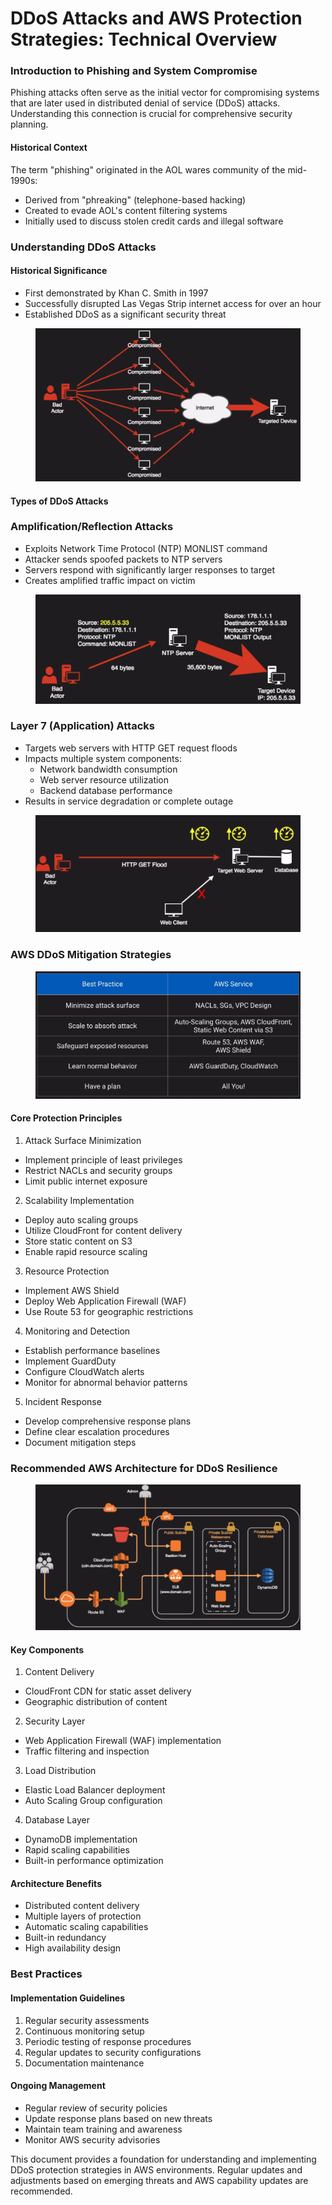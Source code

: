 # DDoS Attacks and AWS Protection Strategies: Technical Overview

### Introduction to Phishing and System Compromise

Phishing attacks often serve as the initial vector for compromising systems that are later used in distributed denial of service (DDoS) attacks. Understanding this connection is crucial for comprehensive security planning.

#### Historical Context

The term "phishing" originated in the AOL wares community of the mid-1990s:

* Derived from "phreaking" (telephone-based hacking)
* Created to evade AOL's content filtering systems
* Initially used to discuss stolen credit cards and illegal software

### Understanding DDoS Attacks

#### Historical Significance

* First demonstrated by Khan C. Smith in 1997
* Successfully disrupted Las Vegas Strip internet access for over an hour
* Established DDoS as a significant security threat

<figure><img src="../../../../.gitbook/assets/image (7) (1).png" alt=""><figcaption></figcaption></figure>

#### Types of DDoS Attacks

### Amplification/Reflection Attacks

* Exploits Network Time Protocol (NTP) MONLIST command
* Attacker sends spoofed packets to NTP servers
* Servers respond with significantly larger responses to target
* Creates amplified traffic impact on victim

<figure><img src="../../../../.gitbook/assets/image (6) (1).png" alt=""><figcaption></figcaption></figure>

### Layer 7 (Application) Attacks

* Targets web servers with HTTP GET request floods
* Impacts multiple system components:
  * Network bandwidth consumption
  * Web server resource utilization
  * Backend database performance
* Results in service degradation or complete outage

<figure><img src="../../../../.gitbook/assets/image (8) (1).png" alt=""><figcaption></figcaption></figure>

### AWS DDoS Mitigation Strategies

<figure><img src="../../../../.gitbook/assets/image (9) (1).png" alt=""><figcaption></figcaption></figure>

#### Core Protection Principles

1. Attack Surface Minimization

* Implement principle of least privileges
* Restrict NACLs and security groups
* Limit public internet exposure

2. Scalability Implementation

* Deploy auto scaling groups
* Utilize CloudFront for content delivery
* Store static content on S3
* Enable rapid resource scaling

3. Resource Protection

* Implement AWS Shield
* Deploy Web Application Firewall (WAF)
* Use Route 53 for geographic restrictions

4. Monitoring and Detection

* Establish performance baselines
* Implement GuardDuty
* Configure CloudWatch alerts
* Monitor for abnormal behavior patterns

5. Incident Response

* Develop comprehensive response plans
* Define clear escalation procedures
* Document mitigation steps

### Recommended AWS Architecture for DDoS Resilience

<figure><img src="../../../../.gitbook/assets/image (11) (1).png" alt=""><figcaption></figcaption></figure>

#### Key Components

1. Content Delivery

* CloudFront CDN for static asset delivery
* Geographic distribution of content

2. Security Layer

* Web Application Firewall (WAF) implementation
* Traffic filtering and inspection

3. Load Distribution

* Elastic Load Balancer deployment
* Auto Scaling Group configuration

4. Database Layer

* DynamoDB implementation
* Rapid scaling capabilities
* Built-in performance optimization

#### Architecture Benefits

* Distributed content delivery
* Multiple layers of protection
* Automatic scaling capabilities
* Built-in redundancy
* High availability design

### Best Practices

#### Implementation Guidelines

1. Regular security assessments
2. Continuous monitoring setup
3. Periodic testing of response procedures
4. Regular updates to security configurations
5. Documentation maintenance

#### Ongoing Management

* Regular review of security policies
* Update response plans based on new threats
* Maintain team training and awareness
* Monitor AWS security advisories

This document provides a foundation for understanding and implementing DDoS protection strategies in AWS environments. Regular updates and adjustments based on emerging threats and AWS capability updates are recommended.
